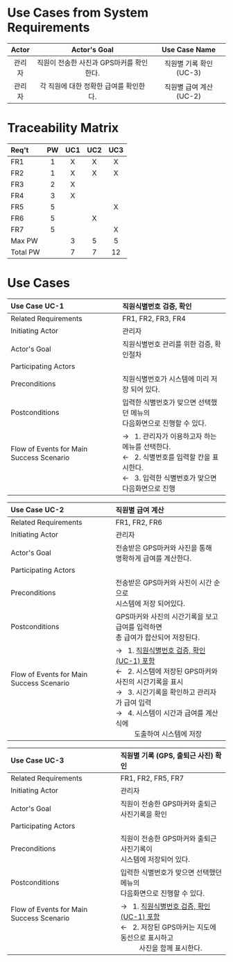 # Use Cases from System Requirements
|Actor|Actor's Goal|Use Case Name|
|:----------:|:-------------:|:------:|
| 관리자 | 직원이 전송한 사진과 GPS마커를 확인한다.|직원별 기록 확인 (UC-3)|
| 관리자 | 각 직원에 대한 정확한 급여를 확인한다.|직원별 급여 계산 (UC-2)|
# Traceability Matrix

|Req't |PW|UC1|UC2|UC3|
|:----------|:-------------:|:--:|:--:|:--:|
|FR1|1|X|X|X|
|FR2|1|X|X|X|
|FR3|2|X|||
|FR4|3|X|||
|FR5|5|||X|
|FR6|5||X||
|FR7|5|||X|
|Max PW||3|5|5|
|Total PW||7|7|12|
# Use Cases
|Use Case UC-1 |직원식별번호 검증, 확인|
|:----------|:-------------|
| Related Requirements | FR1, FR2, FR3, FR4|
| Initiating Actor |관리자|
| Actor's Goal |직원식별번호 관리를 위한 검증, 확인절차|
| Participating Actors | |
| Preconditions | 직원식별번호가 시스템에 미리 저장 되어 있다.|
| Postconditions | 입력한 식별번호가 맞으면 선택했던 메뉴의<br> 다음화면으로 진행할 수 있다. |
| Flow of Events for Main Success Scenario <br><br><br>| → &nbsp;&nbsp;1. 관리자가 이용하고자 하는 메뉴를 선택한다. <br>← &nbsp;&nbsp;2. 식별번호를 입력할 칸을 표시한다.<br>← &nbsp;&nbsp;3. 입력한 식별번호가 맞으면 다음화면으로 진행|


|Use Case UC-2 |직원별 급여 계산|
|:----------|:-------------|
| Related Requirements | FR1, FR2, FR6|
| Initiating Actor |관리자|
| Actor's Goal |전송받은 GPS마커와 사진을 통해 <br> 명확하게 급여를 계산한다.|
| Participating Actors | |
| Preconditions |전송받은 GPS마커와 사진이 시간 순으로<br> 시스템에 저장 되어있다.|
| Postconditions |GPS마커와 사진의 시간기록을 보고 급여를 입력하면<br>총 급여가 합산되어 저장된다.|
| Flow of Events for Main Success Scenario <br><br><br><br>| → &nbsp;&nbsp;1.  <U>직원식별번호 검증, 확인 (UC-1) 포함</U><br>← &nbsp;&nbsp;2. 시스템에 저장된 GPS마커와 사진의 시간기록을 표시 <br>→ &nbsp;&nbsp;3. 시간기록을 확인하고 관리자가 급여 입력<br>→ &nbsp;&nbsp;4. 시스템이 시간과 급여를 계산식에 <br>&nbsp;&nbsp;&nbsp;&nbsp;&nbsp;&nbsp;&nbsp;&nbsp;&nbsp;&nbsp;도출하여 시스템에 저장|


|Use Case UC-3 |직원별 기록 (GPS, 출퇴근 사진) 확인|
|:----------|:-------------|
| Related Requirements | FR1, FR2, FR5, FR7|
| Initiating Actor |관리자|
| Actor's Goal |직원이 전송한 GPS마커와 출퇴근 사진기록을 확인|
| Participating Actors | |
| Preconditions |직원이 전송한 GPS마커와 출퇴근 사진기록이<br>시스템에 저장되어 있다.|
| Postconditions |입력한 식별번호가 맞으면 선택했던 메뉴의<br>다음화면으로 진행할 수 있다.|
| Flow of Events for Main Success Scenario <br><br><br><br>| → &nbsp;&nbsp;1.  <U>직원식별번호 검증, 확인 (UC-1) 포함</U><br>← &nbsp;&nbsp;2. 저장된 GPS마커는 지도에 동선으로 표시하고<br>&nbsp;&nbsp;&nbsp;&nbsp;&nbsp;&nbsp;&nbsp;&nbsp;&nbsp;&nbsp;사진을 함께 표시한다.|


